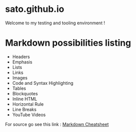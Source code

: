 # sato.github.io

Welcome to my testing and tooling environment !

# Markdown possibilities listing

- Headers
- Emphasis
- Lists
- Links
- Images
- Code and Syntax Highlighting
- Tables
- Blockquotes
- Inline HTML
- Horizontal Rule
- Line Breaks
- YouTube Videos 

For source go see this link : [Markdown Cheatsheet](https://github.com/adam-p/markdown-here/wiki/Markdown-Cheatsheet#links)
